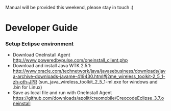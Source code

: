Manual will be provided this weekend, please stay in touch :)

# Developer Guide

### Setup Eclipse environment
* Download OneInstall Agent http://www.poweredbypulse.com/oneinstall_client.php
* Download and install Java WTK 2.5.1: http://www.oracle.com/technetwork/java/javasebusiness/downloads/java-archive-downloads-javame-419430.html#j2me_wireless_toolkit-2_5_1-zh-oth-JPR (sun_java_wireless_toolkit_2_5_1-ml.exe for windows and .bin for Linux)
* Save as local file and run with OneInstall Agent https://github.com/downloads/apolit/creomobile/CreocodeEclipse_3.7.oneinstall


